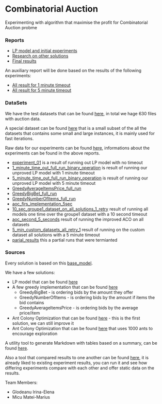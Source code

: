 # Combinatorial Auction
Experimenting with algorithm that maximise the profit for Combinatorial Auction probme

### Reports

* [LP model and initial experiments](docs/01_report.pdf)
* [Research on other solutions](docs/02_report.pdf)
* [Final results](docs/03_report.pdf)


An auxiliary report will be done based on the results of the following experiments:
* [All result for 1 minute timeout](docs/03_report_1_min_results.md)
* [All result for 5 minute timeout](docs/03_report_5_min_results.md)

### DataSets

We have the test datasets that can be found [here](data/datasets), in total we hage 630 files with auction data.

A special dataset can be found [here](data/custom_dataset) that is a small subset of the all the datasets that contains some small and large instances, it is mainly used for fast iterations.

Raw data for our experiments can be found [here](data/results), informations about the experiments can be found in the above reports.

* [experiment_01](data/results/experiment_01.json) is a result of running out LP model with no timeout
* [1_minute_time_out_full_run_binary_operation](data/results/1_minute_time_out_full_run_binary_operation.json) is result of running our unproved LP model with 1 minute timeout
* [5_minute_time_out_full_run_binary_operation](data/results/5_minute_time_out_full_run_binary_operation.json) is result of running our unproved LP model with 5 minute timeout
* [GreedyAverageItemsPrice_full_run](data/results/GreedyAverageItemsPrice_full_run.json)
* [GreedyBigBet_full_run](data/results/GreedyBigBet_full_run.json)
* [GreedyNumberOfItems_full_run](data/results/GreedyNumberOfItems_full_run.json)
* [aoc_firs_implementation_5sec](data/results/aoc_firs_implementation_5sec.josn)
* [10_sec_groupe1_dataset_on_all_solutions_1_retry](data/results/10_sec_groupe1_dataset_on_all_solutions_1_retry) result of running all models one time over the groupe1 dataset with a 10 second timeout
* [aoc_second_5_seconds](data/results/aoc_second_5_seconds.json) result of running the improved ACO on all datasets
* [5_min_custom_datasets_all_retry_1](data/results/5_min_custom_datasets_all_retry_1) result of running on the custom dataset all solutions with a 5 minute timeout
* [parial_results](data/results/partial_results) this a partial runs that were termianted

### Sources
Every solution is based on this [base_model](src/base_solution.py).

We have a few solutions:

 * LP model that can be found [here](src/lp_model.py)
 * A few greedy implementation that can be found [here](src/greedy_model.py)
   * GreedyBigBet - is ordering bids by the amount they offer
   * GreedyNumberOfItems - is ordering bids by the amount if items the bid contains
   *  GreedyAverageItemsPrice - is ordering bids by the average price/item
 * Ant Colony Optimization that can be found [here](src/aoc_model.py) - this is the first solution, we can still improve it
 * Ant Colony Optimization that can be found [here](src/aoc_model.py) that uses 1000 ants to encourage exploration


A utility tool to generate Markdown with tables based on a summary, can be found [here](src/create_markdown_table_from_result.py).

Also a tool that compared results to one another can be found [here](src/plots.py), it is already liked to existing experiment results, you can run it and see how differing experiments compare with each other and offer static data on the results.

Team Members:

* Glodeanu  Irina-Elena
* Micu Matei-Marius
